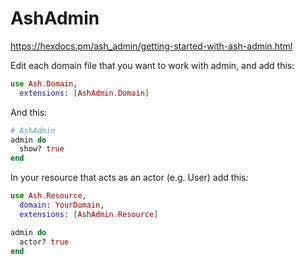 # AshAdmin

<https://hexdocs.pm/ash_admin/getting-started-with-ash-admin.html>

Edit each domain file that you want to work with admin, and add this:

```elixir
use Ash.Domain,
  extensions: [AshAdmin.Domain]
```

And this:

```elixir
# AshAdmin    
admin do
  show? true
end
```

In your resource that acts as an actor (e.g. User) add this:

```elixir
use Ash.Resource,
  domain: YourDomain,
  extensions: [AshAdmin.Resource]

admin do
  actor? true
end
```
